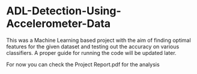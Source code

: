 # ADL-Detection-Using-Accelerometer-Data

This was a Machine Learning based project with the aim of finding optimal features for the given dataset
and testing out the accuracy on various classifiers.
A proper guide for running the code will be updated later.

For now you can check the Project Report.pdf for the analysis
